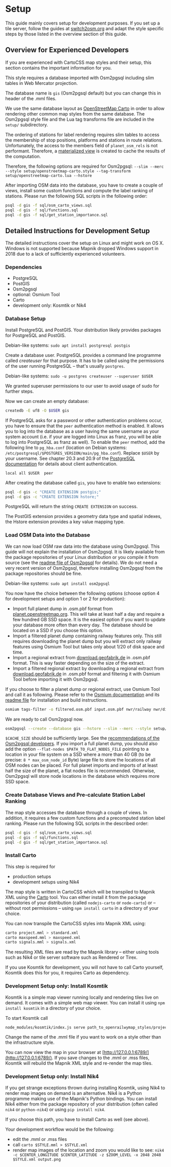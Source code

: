 # Setup

This guide mainly covers setup for development purposes. If you set up a tile server, follow the guides at [switch2osm.org](https://switch2osm.org) and adapt the style specific steps by those listed in the overview section of this guide.

## Overview for Experienced Developers

If you are experienced with CartoCSS map styles and their setup, this section contains the important information for you.

This style requires a database imported with Osm2pgsql including slim tables in Web Mercator projection.

The database name is `gis` (Osm2pgsql default) but you can change this in header of the .mml files.

We use the same database layout as [OpenStreetMap Carto](https://github.com/gravitystorm/openstreetmap-carto) in order to allow rendering other common map styles from the same database. The Osm2pgsql style file and the Lua tag transforms file are included in the `setup/` subdirectory.

The ordering of stations for label rendering requires slim tables to access the membership of stop positions, platforms and stations in route relations. Unfortunately, the access to the members field of `planet_osm_rels` is not performant. Therefore, a [materialized view](https://www.postgresql.org/docs/current/rules-materializedviews.html) is created to cache the results of the computation.

Therefore, the following options are required for Osm2pgsql: `--slim --merc --style setup/openstreetmap-carto.style --tag-transform setup/openstreetmap-carto.lua --hstore`

After importing OSM data into the database, you have to create a couple of views, install some custom functions and compute the label ranking of stations. Please run the following SQL scripts in the following order:

```sh
psql -d gis -f sql/osm_carto_views.sql
psql -d gis -f sql/functions.sql
psql -d gis -f sql/get_station_importance.sql
```


## Detailed Instructions for Development Setup

The detailed instructions cover the setup on Linux and might work on OS X. Windows is not supported because Mapnik dropped Windows support in 2018 due to a lack of sufficiently experienced volunteers.


### Dependencies

* PostgreSQL
* PostGIS
* Osm2pgsql
* optional: Osmium Tool
* Carto
* development only: Kosmtik or Nik4

### Database Setup

Install PostgreSQL and PostGIS. Your distribution likely provides packages for PostgreSQL and PostGIS.

Debian-like systems: `sudo apt install postgresql postgis`

Create a database user. PostgreSQL provides a command line programme called *createuser* for that purpose. It has to be called using the permissions of the user running PostgreSQL – that's usually `postgres`.

Debian-like systems: `sudo -u postgres createuser --superuser $USER`

We granted superuser permissions to our user to avoid usage of sudo for further steps.

Now we can create an empty database:

```sh
createdb -E uf8 -O $USER gis
```

If PostgreSQL asks for a password or other authentication problems occur, you have to ensure that the `peer` authentication method is enabled. It allows you to log into the database as a user having the same username as your system account (i.e. if your are logged into Linux as franz, you will be able to log into PostgreSQL as franz as well). To enable the `peer` method, add the following line to `pg_hba.conf` (location on Debian systems: `/etc/postgresql/$POSTGRES_VERSION/main/pg_hba.conf`). Replace `$USER` by your username. See chapter 20.3 and 20.9 of the [PostgreSQL documentation](https://www.postgresql.org/docs/current/client-authentication.html) for details about client authentication.

```
local all $USER  peer
```

After creating the database called `gis`, you have to enable two extensions:

```sh
psql -d gis -c "CREATE EXTENSION postgis;"
psql -d gis -c "CREATE EXTENSION hstore;"
```

PostgreSQL will return the string `CREATE EXTENSION` on success.

The PostGIS extension provides a geometry data type and spatial indexes, the Hstore extension provides a key value mapping type.



### Load OSM Data into the Database

We can now load OSM raw data into the database using Osm2pgsql. This guide will not explain the installation of Osm2pgsql. It is likely available from the package repositories of your Linux distribution or you compile it from source (see the [readme file of Osm2pgsql](https://github.com/OpenStreetMap/osm2pgsql) for details). We do not need a very recent version of Osm2pgsql, therefore installing Osm2pgsql from the package repositories should be fine.

Debian-like systems: `sudo apt install osm2pgsql`

You now have the choice between the following options (choose option 4 for development setups and option 1 or 2 for production):

* Import full planet dump in .osm.pbf format from [planet.openstreetmap.org](https://planet.openstreetmap.org). This will take at least half a day and require a few hundred GB SSD space. It is the easiest option if you want to update your database more often than every day. The database should be located on a SSD if you choose this option.
* Import a filtered planet dump containing railway features only. This still requires downloading the planet dump but you will extract only railway features using Osmium Tool but takes only about 1/20 of disk space and time.
* Import a regional extract from [download.geofabrik.de](https://download.geofabrik.de/) in .osm.pbf format. This is way faster depending on the size of the extract.
* Import a filtered regional extract by downloading a regional extract from [download.geofabrik.de](https://download.geofabrik.de/) in .osm.pbf format and filtering it with Osmium Tool before importing it with Osm2pgsql.

If you choose to filter a planet dump or regional extract, use Osmium Tool and call it as following. Please refer to the [Osmium documentation](https://osmcode.org/osmium-tool/) and its [readme file](https://github.com/osmcode/osmium-tool/blob/master/README.md) for installation and build instructions.

```sh
osmium tags-filter -o filtered.osm.pbf input.osm.pbf nwr/railway nwr/disused:railway nwr/abandoned:railway nwr/razed:railway nwr/construction:railway nwr/proposed:railway n/public_transport=stop_position nwr/public_transport=platform r/route=train r/route=tram r/route=light_rail r/route=subway
```

We are ready to call Osm2pgsql now.

```sh
osm2pgsql --create --database gis --hstore --slim --merc --style setup/openstreetmap-carto.style --tag-transform setup/openstreetmap-carto.lua --multi-geometry --cache $CACHE_SIZE filtered.osm.pbf
```

`$CACHE_SIZE` should be sufficiently large. See the [recommendations of the Osm2pgsql developers](https://github.com/OpenStreetMap/osm2pgsql#usage). If you import a full planet dump, you should also add the option `--flat-nodes $PATH_TO_FLAT_NODES_FILE` pointing to a location in your file system on a SSD where a more than 40 GB (to be precise: `8 * max_osm_node_id` Byte) large file to store the locations of all OSM nodes can be placed. For full planet imports and imports of at least half the size of the planet, a flat nodes file is recommended. Otherwise, Osm2pgsql will store node locations in the database which requires more SSD space.


### Create Database Views and Pre-calculate Station Label Ranking

The map style accesses the database through a couple of views. In addition, it requires a few custom functions and a precomputed station label ranking. Please run the following SQL scripts in the described order:

```sh
psql -d gis -f sql/osm_carto_views.sql
psql -d gis -f sql/functions.sql
psql -d gis -f sql/get_station_importance.sql
```


### Install Carto

This step is required for

* production setups
* development setups using Nik4

The map style is written in CartoCSS which will be transpiled to Mapnik XML using the [Carto](https://github.com/mapbox/carto) tool. You can either install it from the package repositories of your distribution (called `nodejs-carto` or `node-carto`) or – without root permissions – using `npm install carto` in a directory of your choice.

You can now transpile the CartoCSS styles into Mapnik XML using:

```sh
carto project.mml > standard.xml
carto maxspeed.mml > maxspeed.xml
carto signals.mml > signals.xml
```

The resulting XML files are read by the Mapnik library – either using tools such as Nik4 or tile server software such as Rendered or Tirex.

If you use Kosmtik for development, you will not have to call Carto yourself, Kosmtik does this for you, it requires Carto as dependency.


### Development Setup only: Install Kosmtik

Kosmtik is a simple map viewer running locally and rendering tiles live on demand. It comes with a simple web map viewer. You can install it using `npm install kosmtik` in a directory of your choice.

To start Kosmtik call

```sh
node_modules/kosmtik/index.js serve path_to_openrailwymap_styles/project.mml
```

Change the name of the .mml file if you want to work on a style other than the infrastructure style.

You can now view the map in your browser at [http://127.0.0.1:6789/](http://127.0.0.1:6789/). If you save changes to the .mml or .mss files, Kosmtik will rebuild the Mapnik XML style and re-render the map tiles.


### Development Setup only: Install Nik4

If you get strange exceptions thrown during installing Kosmtik, using Nik4 to render map images on demand is an alternative. Nik4 is a Python programme making use of the Mapnik's Python bindings. You can install Nik4 either from the package repository of your distribution (often called `nik4` or `python-nik4`) or using `pip install nik4`.

If you choose this path, you have to install Carto as well (see above).

Your development workflow would be the following:

* edit the .mml or .mss files
* call `carto $STYLE.mml > $STYLE.xml`
* render map images of the location and zoom you would like to see: `nik4 -c $CENTER_LONGITUDE $CENTER_LATITUDE -z $ZOOM_LEVEL -x 2048 2048 $STYLE.xml output.png`
